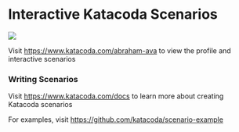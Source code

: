 # Interactive Katacoda Scenarios

[![](http://shields.katacoda.com/katacoda/abraham-ava/count.svg)](https://www.katacoda.com/abraham-ava "Get your profile on Katacoda.com")

Visit https://www.katacoda.com/abraham-ava to view the profile and interactive scenarios

### Writing Scenarios
Visit https://www.katacoda.com/docs to learn more about creating Katacoda scenarios

For examples, visit https://github.com/katacoda/scenario-example
